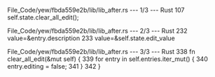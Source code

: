 File_Code/yew/fbda559e2b/lib/lib_after.rs --- 1/3 --- Rust
                                                                                                                                                           107                 self.state.clear_all_edit();

File_Code/yew/fbda559e2b/lib/lib_after.rs --- 2/3 --- Rust
232                        value=&entry.description                                                                                                          233                        value=&self.state.edit_value

File_Code/yew/fbda559e2b/lib/lib_after.rs --- 3/3 --- Rust
                                                                                                                                                             338     fn clear_all_edit(&mut self) {
                                                                                                                                                             339         for entry in self.entries.iter_mut() {
                                                                                                                                                             340             entry.editing = false;
                                                                                                                                                             341         }
                                                                                                                                                             342     }

